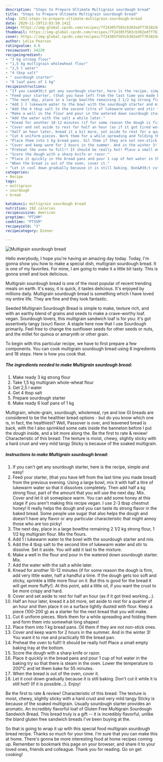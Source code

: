 ```yaml
---
description: "Steps to Prepare Ultimate Multigrain sourdough bread"
title: "Steps to Prepare Ultimate Multigrain sourdough bread"
slug: 1252-steps-to-prepare-ultimate-multigrain-sourdough-bread
date: 2020-11-29T13:03:50.141Z
image: https://img-global.cpcdn.com/recipes/7f24305f503cb302edff763824de8798/751x532cq70/multigrain-sourdough-bread-recipe-main-photo.jpg
thumbnail: https://img-global.cpcdn.com/recipes/7f24305f503cb302edff763824de8798/751x532cq70/multigrain-sourdough-bread-recipe-main-photo.jpg
cover: https://img-global.cpcdn.com/recipes/7f24305f503cb302edff763824de8798/751x532cq70/multigrain-sourdough-bread-recipe-main-photo.jpg
author: Lelia Pearson
ratingvalue: 4.6
reviewcount: 34220
recipeingredient:
- "3 kg strong flour"
- "1,5 kg multigrain wholewheat flour"
- "2,5 l water"
- "4 tbsp salt"
- " sourdough starter"
- "6 loaf pans of 1 kg"
recipeinstructions:
- "If you can&#39;t get any sourdough starter, here is the recipe, simple and easy!"
- "Feed your starter, (that you have left from the last time you made bread) from the previous evening. Using a large bowl, mix it with half a litre of lukewarm water so that it dissolves completely. Then add half a kg strong flour, part of the amount that you will use the next day. Mix. Cover and let it sit someplace warm. You can add some honey at this stage if you aren&#39;t making this recipe vegan. I use 2-3 tbsp chestnut honey! It really helps the dough and you can taste its strong flavor in the baked bread. Some people use sugar that also helps the dough and doesn&#39;t have any flavor or any particular characteristic that might annoy those who are too picky!"
- "The next day, place in a large bowlthe remaining 2 1/2 kg strong flour, 1 1/2 kg multigrain flour. Mix the flours."
- "Add 1 l lukewarm water to the bowl with the sourdough starter and mix."
- "Add the 4 tbsp salt to the second litre of lukewarm water and stir to dissolve. Set it aside. You will add it last to the mixture."
- "Make a well in the flour and pour in the watered down sourdough starter. Mix."
- "Add the water with the salt a while later."
- "Knead for another 10-12 minutes (if for some reason the dough is firm, add very little water, half a handful a time. If the dough gets too soft and sticky, sprinkle a little more flour on it. But this is good for the bread it will get more fluffy!). At this point, add a little oil, if you want the crust to be more crispy and hard."
- "Cover and set aside to rest for half an hour (as if it got tired working...)."
- "Half an hour later, knead it a bit more, set aside to rest for a quarter of an hour and then place it on a surface lightly dusted with flour. Keep a piece (100-200 g) as a starter for the next bread that you will make."
- "Cut 6 uniform pieces. Work them for a while spreading and folding them and form them into somewhat long shapes!"
- "Place them into 1 kg bread pans. Oil them if they are not non-stick ones."
- "Cover and keep warm for 2 hours in the summer. And in the winter 3! You want it to rise and practically fill the bread pan."
- "Preheat the oven to full!! It should be really hot! Place a small empty baking tray at the bottom."
- "Score the dough with a sharp knife or razor."
- "Place it quickly in the bread pans and pour 1 cup of hot water in the baking try so that there is steam in the oven. Lower the temperature to 200°C and let them bake for 55 minutes."
- "When the bread is out of the oven, cover it."
- "Let it cool down gradually because it is still baking. Don&#39;t cut it while it is still hot!! (If it is possible...). Enjoy!"
categories:
- Recipe
tags:
- multigrain
- sourdough
- bread

katakunci: multigrain sourdough bread 
nutrition: 192 calories
recipecuisine: American
preptime: "PT24M"
cooktime: "PT35M"
recipeyield: "3"
recipecategory: Dinner

---
```



![Multigrain sourdough bread](https://img-global.cpcdn.com/recipes/7f24305f503cb302edff763824de8798/751x532cq70/multigrain-sourdough-bread-recipe-main-photo.jpg)

Hello everybody, I hope you're having an amazing day today. Today, I'm gonna show you how to make a special dish, multigrain sourdough bread. It is one of my favorites. For mine, I am going to make it a little bit tasty. This is gonna smell and look delicious.

Multigrain sourdough bread is one of the most popular of recent trending meals on earth. It's easy, it is quick, it tastes delicious. It's enjoyed by millions daily. Multigrain sourdough bread is something which I have loved my entire life. They are fine and they look fantastic.

Seeded Multigrain Sourdough Bread is simple to make, texture rich, and with an earthy blend of grains and seeds to make a crave-worthy loaf. vegan. Sourdough lovers, this multigrain sandwich loaf is for you: it&#39;s got assertively tangy (sour) flavor. A staple here now that I use Sourdough primarily. Feel free to change the sunflower seeds for other seeds or nuts, and the millet for quinoa or amarynth or other grain.


To begin with this particular recipe, we have to first prepare a few components. You can cook multigrain sourdough bread using 6 ingredients and 18 steps. Here is how you cook that.

<!--inarticleads1-->

##### The ingredients needed to make Multigrain sourdough bread:

1. Make ready 3 kg strong flour
1. Take 1,5 kg multigrain whole-wheat flour
1. Get 2,5 l water
1. Get 4 tbsp salt
1. Prepare  sourdough starter
1. Make ready 6 loaf pans of 1 kg


Multigrain, whole-grain, sourdough, wholemeal, rye and low GI breads are considered to be the healthier bread options - but do you know which one is, in fact, the healthiest? Well, Passover is over, and leavened bread is back, with the I also sprinkled some oats inside the banneton before I put the dough inside, and a bit more along the. Be the first to rate &amp; review! Characteristic of this bread: The texture is moist, chewy, slightly sticky with a hard crust and very mild tangy Sticky is because of the soaked multigrain. 

<!--inarticleads2-->

##### Instructions to make Multigrain sourdough bread:

1. If you can&#39;t get any sourdough starter, here is the recipe, simple and easy!
1. Feed your starter, (that you have left from the last time you made bread) from the previous evening. Using a large bowl, mix it with half a litre of lukewarm water so that it dissolves completely. Then add half a kg strong flour, part of the amount that you will use the next day. Mix. Cover and let it sit someplace warm. You can add some honey at this stage if you aren&#39;t making this recipe vegan. I use 2-3 tbsp chestnut honey! It really helps the dough and you can taste its strong flavor in the baked bread. Some people use sugar that also helps the dough and doesn&#39;t have any flavor or any particular characteristic that might annoy those who are too picky!
1. The next day, place in a large bowlthe remaining 2 1/2 kg strong flour, 1 1/2 kg multigrain flour. Mix the flours.
1. Add 1 l lukewarm water to the bowl with the sourdough starter and mix.
1. Add the 4 tbsp salt to the second litre of lukewarm water and stir to dissolve. Set it aside. You will add it last to the mixture.
1. Make a well in the flour and pour in the watered down sourdough starter. Mix.
1. Add the water with the salt a while later.
1. Knead for another 10-12 minutes (if for some reason the dough is firm, add very little water, half a handful a time. If the dough gets too soft and sticky, sprinkle a little more flour on it. But this is good for the bread it will get more fluffy!). At this point, add a little oil, if you want the crust to be more crispy and hard.
1. Cover and set aside to rest for half an hour (as if it got tired working...).
1. Half an hour later, knead it a bit more, set aside to rest for a quarter of an hour and then place it on a surface lightly dusted with flour. Keep a piece (100-200 g) as a starter for the next bread that you will make.
1. Cut 6 uniform pieces. Work them for a while spreading and folding them and form them into somewhat long shapes!
1. Place them into 1 kg bread pans. Oil them if they are not non-stick ones.
1. Cover and keep warm for 2 hours in the summer. And in the winter 3! You want it to rise and practically fill the bread pan.
1. Preheat the oven to full!! It should be really hot! Place a small empty baking tray at the bottom.
1. Score the dough with a sharp knife or razor.
1. Place it quickly in the bread pans and pour 1 cup of hot water in the baking try so that there is steam in the oven. Lower the temperature to 200°C and let them bake for 55 minutes.
1. When the bread is out of the oven, cover it.
1. Let it cool down gradually because it is still baking. Don&#39;t cut it while it is still hot!! (If it is possible...). Enjoy!


Be the first to rate &amp; review! Characteristic of this bread: The texture is moist, chewy, slightly sticky with a hard crust and very mild tangy Sticky is because of the soaked multigrain. Usually sourdough starter provides an aromatic. An incredibly flavorful loaf of Gluten Free Multigrain Sourdough Sandwich Bread. This bread truly is a gift -- it is incredibly flavorful, unlike the bland gluten free sandwich breads I&#39;ve been buying at the. 

So that is going to wrap it up with this special food multigrain sourdough bread recipe. Thanks so much for your time. I'm sure that you can make this at home. There's gonna be more interesting food at home recipes coming up. Remember to bookmark this page on your browser, and share it to your loved ones, friends and colleague. Thank you for reading. Go on get cooking!
